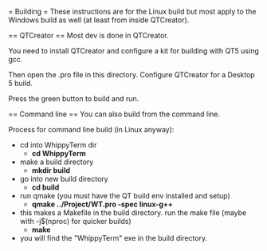 = Building =
These instructions are for the Linux build but most apply to the Windows build as well (at least from inside
QTCreator).

== QTCreator ==
Most dev is done in QTCreator.

You need to install QTCreator and configure a kit for building with QT5 using gcc.

Then open the .pro file in this directory.  Configure QTCreator for a Desktop 5 build.

Press the green button to build and run.

== Command line ==
You can also build from the command line.

Process for command line build (in Linux anyway):

 - cd into WhippyTerm dir
    - **cd WhippyTerm**
 - make a build directory
    - **mkdir build**
 - go into new build directory
    - **cd build**
 - run qmake (you must have the QT build env installed and setup)
    - **qmake ../Project/WT.pro -spec linux-g++**
 - this makes a Makefile in the build directory. run the make file (maybe with -j$(nproc) for quicker builds)
    - **make**
 - you will find the "WhippyTerm" exe in the build directory.
